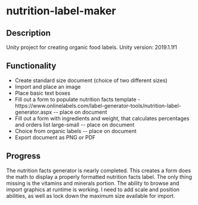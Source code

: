 # nutrition-label-maker

## Description
Unity project for creating organic food labels.
Unity version: 2019.1.1f1

## Functionality
<ul>
<li>Create standard size document (choice of two different sizes)</li>
<li>Import and place an image</li>
<li>Place basic text boxes</li>
<li>Fill out a form to populate nutrition facts template - https://www.onlinelabels.com/label-generator-tools/nutrition-label-generator.aspx -- place on document</li>
<li>Fill out a form with ingredients and weight, that calculates percentages and orders list large-small -- place on document</li>
<li>Choice from organic labels -- place on document</li>
<li>Export document as PNG or PDF </li>
</ul>

## Progress
The nutrition facts generator is nearly completed. This creates a form does the math to display a properly formatted nutrition facts label. The only thing missing is the vitamins and minerals portion. 
The ability to browse and import graphics at runtime is working. I need to add scale and position abilities, as well as lock down the maximum size available for import. 
